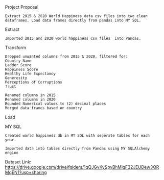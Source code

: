 Project Proposal
          
    Extract 2015 & 2020 World Happiness data csv files into two clean dataframes, Load data frames directly from pandas into MY SQL.

Extract
     
    Imported 2015 and 2020 world happiness csv files  into Pandas.

Transform

    Dropped unwanted columns from 2015 & 2020, filtered for:
    Country Name
    Ladder Score
    Happiness Score
    Healthy Life Expectancy
    Generosity
    Perceptions of Corruptions
    Trust
		
    Renamed columns in 2015
    Renamed columns in 2020
    Rounded Numerical values to (2) decimal places
    Merged data frames based on country

Load
     
MY SQL
  
	Created world happiness db in MY SQL with seperate tables for each year.
  
	Imported data into tables directly from Pandas using MY SQLAlchemy engine

Dataset Link: https://drive.google.com/drive/folders/1qQJGvKySpyBhMiqF32JEUDew3QRMqEN1?usp=sharing
